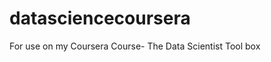 datasciencecoursera
===================

For use on my Coursera Course- The Data Scientist Tool box
